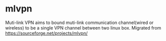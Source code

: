 # mlvpn
Muti-link VPN aims to bound muti-link communication channel(wired or wireless) to be a single VPN channel between two linux box. Migrated from https://sourceforge.net/projects/mlvpn/
